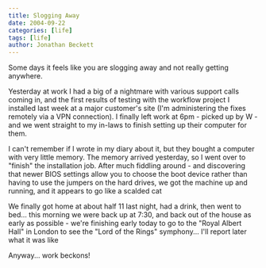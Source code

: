 ```yaml
---
title: Slogging Away
date: 2004-09-22
categories: [life]
tags: [life]
author: Jonathan Beckett
---
```


Some days it feels like you are slogging away and not really getting anywhere.

Yesterday at work I had a big of a nightmare with various support calls coming in, and the first results of testing with the workflow project I installed last week at a major customer's site (I'm administering the fixes remotely via a VPN connection). I finally left work at 6pm - picked up by W - and we went straight to my in-laws to finish setting up their computer for them.

I can't remember if I wrote in my diary about it, but they bought a computer with very little memory. The memory arrived yesterday, so I went over to "finish" the installation job. After much fiddling around - and discovering that newer BIOS settings allow you to choose the boot device rather than having to use the jumpers on the hard drives, we got the machine up and running, and it appears to go like a scalded cat 

We finally got home at about half 11 last night, had a drink, then went to bed... this morning we were back up at 7:30, and back out of the house as early as possible - we're finishing early today to go to the "Royal Albert Hall" in London to see the "Lord of the Rings" symphony... I'll report later what it was like 

Anyway... work beckons!